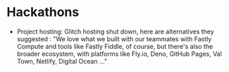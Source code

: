 # Hackathons
- Project hosting: Glitch hosting shut down, here are alternatives they suggested : "We love what we built with our teammates with Fastly Compute and tools like Fastly Fiddle, of course, but there's also the broader ecosystem, with platforms like Fly.io, Deno, GitHub Pages, Val Town, Netlify, Digital Ocean ..."
